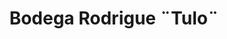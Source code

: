 ---
title: "Bodega Rodrigue ¨Tulo¨"
url: /santiago-rodriguez/bodega-rodrigue-tulo/
shop: Supermarkt
---